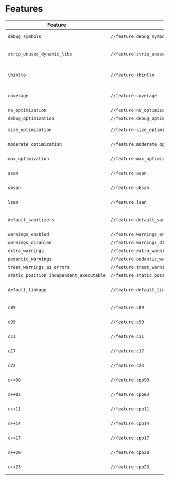 # Features

| Feature | Target | Description |
| ------- | ------ | ----------- |
| `debug_symbols` | `//feature:debug_symbols` | Generage debug information |
| `strip_unused_dynamic_libs` | `//feature:strip_unused_dynamic_libs` | Don't link against dynamic libraries that aren't referenced by any symbols |
| `thinlto` | `//feature:thinlto` | Link with ThinLTO (incremental link time optimization) |
| `coverage` | `//feature:coverage` | Compile with instrumentation for code coverage |
| `no_optimization` | `//feature:no_optimization` | Disable all optimizations |
| `debug_optimization` | `//feature:debug_optimization` | Optimize for debugging |
| `size_optimization` | `//feature:size_optimization` | Optimize for smallest binary size |
| `moderate_optimization` | `//feature:moderate_optimization` | Enable standard optimizations |
| `max_optimization` | `//feature:max_optimization` | Enable maximum optimizations |
| `asan` | `//feature:asan` | Instrument with AddressSanitizer |
| `ubsan` | `//feature:ubsan` | Instrument with UndefinedBehaviorSanitizer |
| `lsan` | `//feature:lsan` | Instrument with LeakSanitizer |
| `default_sanitizers` | `//feature:default_sanitizers` | Instrument with the sanitizers supported by the default_linkage feature |
| `warnings_enabled` | `//feature:warnings_enabled` | Emit warnings |
| `warnings_disabled` | `//feature:warnings_disabled` | Disable warnings |
| `extra_warnings` | `//feature:extra_warnings` | Emit extra warnings |
| `pedantic_warnings` | `//feature:pedantic_warnings` | Emit pedantic warnings |
| `treat_warnings_as_errors` | `//feature:treat_warnings_as_errors` | Treat warnings as errors |
| `static_position_independent_executable` | `//feature:static_position_independent_executable` | Link static PIE executables |
| `default_linkage` | `//feature:default_linkage` | Default linkage for the platform: static PIE on musl, regular linkage elsewhere |
| `c89` | `//feature:c89` | Use C89 language standard |
| `c99` | `//feature:c99` | Use C99 language standard |
| `c11` | `//feature:c11` | Use C11 language standard |
| `c17` | `//feature:c17` | Use C17 language standard |
| `c23` | `//feature:c23` | Use C23 language standard |
| `c++98` | `//feature:cpp98` | Use C++98 language standard |
| `c++03` | `//feature:cpp03` | Use C++03 language standard |
| `c++11` | `//feature:cpp11` | Use C++11 language standard |
| `c++14` | `//feature:cpp14` | Use C++14 language standard |
| `c++17` | `//feature:cpp17` | Use C++17 language standard |
| `c++20` | `//feature:cpp20` | Use C++20 language standard |
| `c++23` | `//feature:cpp23` | Use C++23 language standard |
